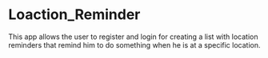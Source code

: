 # Loaction_Reminder
This app allows the user to register and login for creating a list with location reminders that remind him to do something when he is at a specific location.
